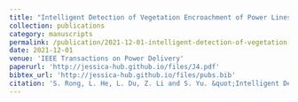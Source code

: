 ```yaml
---
title: "Intelligent Detection of Vegetation Encroachment of Power Lines With Advanced Stereovision"
collection: publications
category: manuscripts
permalink: /publication/2021-12-01-intelligent-detection-of-vegetation-encroachment-of-power-lines-with-advanced-stereovision
date: 2021-12-01
venue: 'IEEE Transactions on Power Delivery'
paperurl: 'http://jessica-hub.github.io/files/J4.pdf'
bibtex_url: 'http://jessica-hub.github.io/files/pubs.bib'
citation: 'S. Rong, L. He, L. Du, Z. Li and S. Yu. &quot;Intelligent Detection of Vegetation Encroachment of Power Lines With Advanced Stereovision.&quot; <i>IEEE Transactions on Power Delivery</i>, vol. 36, no. 6, pp. 3477–3485, 2021.'
---
```


